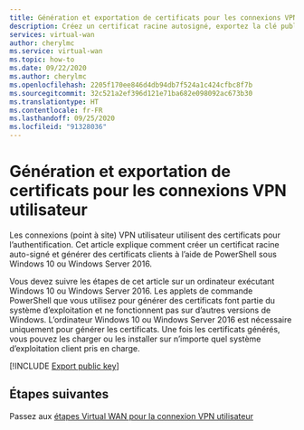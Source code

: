 ```yaml
---
title: Génération et exportation de certificats pour les connexions VPN utilisateur | Azure Virtual WAN
description: Créez un certificat racine autosigné, exportez la clé publique, puis générez des certificats clients pour des connexions VPN utilisateur avec PowerShell sur Windows 10 ou Windows Server 2016.
services: virtual-wan
author: cherylmc
ms.service: virtual-wan
ms.topic: how-to
ms.date: 09/22/2020
ms.author: cherylmc
ms.openlocfilehash: 2205f170ee846d4db94db7f524a1c424cfbc8f7b
ms.sourcegitcommit: 32c521a2ef396d121e71ba682e098092ac673b30
ms.translationtype: HT
ms.contentlocale: fr-FR
ms.lasthandoff: 09/25/2020
ms.locfileid: "91328036"
---
```

# <a name="generate-and-export-certificates-for-user-vpn-connections"></a>Génération et exportation de certificats pour les connexions VPN utilisateur

Les connexions (point à site) VPN utilisateur utilisent des certificats pour l’authentification. Cet article explique comment créer un certificat racine auto-signé et générer des certificats clients à l’aide de PowerShell sous Windows 10 ou Windows Server 2016.

Vous devez suivre les étapes de cet article sur un ordinateur exécutant Windows 10 ou Windows Server 2016. Les applets de commande PowerShell que vous utilisez pour générer des certificats font partie du système d’exploitation et ne fonctionnent pas sur d’autres versions de Windows. L’ordinateur Windows 10 ou Windows Server 2016 est nécessaire uniquement pour générer les certificats. Une fois les certificats générés, vous pouvez les charger ou les installer sur n’importe quel système d’exploitation client pris en charge.

[!INCLUDE [Export public key](../../includes/vpn-gateway-generate-export-certificates-include.md)]

## <a name="next-steps"></a>Étapes suivantes

Passez aux [étapes Virtual WAN pour la connexion VPN utilisateur](virtual-wan-about.md)
